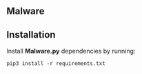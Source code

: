 ## Malware

Installation
------------

Install **Malware.py** dependencies by running:

  ```
  pip3 install -r requirements.txt
  ```

